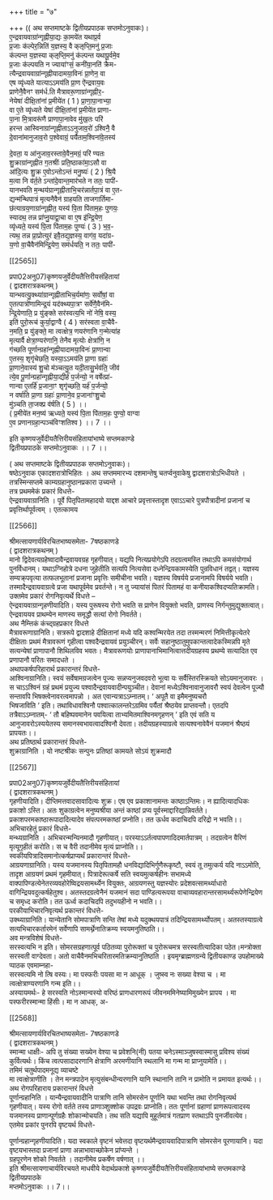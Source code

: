 +++
title = "७"

+++
(( अथ सप्तमाष्टके द्वितीयप्रपाठक सप्तमोऽनुवाकः)।  
ए॒न्द्रवायवाग्रा॑न्गृह्नीया॒द्यः का॒मये॑त यथाप्र॒र्व  
प्र॒जाः क॑ल्पेर॒न्निति॑ य॒ज्ञस्य॒ वै क्ऌप्ति॒मनु॑ प्र॒जाः  
क॑ल्पन्त य॒ज्ञस्या क्ऌप्ति॒मनु॑ क॑ल्पन्त यथापू॒र्वमे॒व  
प्र॒जाः क॑ल्पयति न ज्याया॑ꣳसं॒ कनी॑या॒नति॑ क्रैम-  
त्यैन्द्रवायवाग्रा॑न्गृह्नीयादामया॒विनः॑ प्रा॒णेन॒ वा  
एष व्यृ॑ध्यते यात्याऽऽमय॑ति प्रा॒ण ऐ॑न्द्रवाय॒वः  
प्राणेनै॒वैनꣳ सम॑र्ध.ति मैत्रावरू॒णाग्रा॑न्गृह्नीर॒-  
नेयेषा॑ दीक्षि॒तांना॑ प्र॒मीये॑त ( 1 ) प्रा॒णा॒पा॒नाभ्या॒  
वा ए॒ते व्यृ॑ध्यते येषा॑ दीक्षि॒तांना॑ प्र॒मीये॑त प्राणा-  
पा॒ना मि॒त्रावरू॑णै प्राणापा॒नावेव मु॑ख॒तः परि॑  
हरन्त आस्विनाग्रा॑न्गृह्नीताऽऽनुजाव॒रो॑ ऽश्विनै॒ वै  
दे॒वाना॑मानुजाव॒रो प॒श्वेवाग्रं॒ पर्यैताम॒श्विना॑वे॒तस्य॑

दे॒वता॒ य आ॑नुजाव॒रस्तावे॒वैन॒मग्रं॒ परि॑ ण्यतः  
शु॒क्राग्रा॑न्गृह्नीत ग॒तश्रीः॑ प्रति॒ष्ठाका॑मा॒ऽसौ वा  
आ॑दि॒त्यः शु॒क्र ए॒वोऽन्तोऽन्तं मनु॒ष्यः॑ ( 2 ) श्रि॒यै  
म॒त्वा नि व॑र्त॒ते ऽन्ता॑दे॒वान्त॒मार॑भते न ततः॒ पापी॑-  
यानभवति म॒न्थय॑ग्रान्गृह्नीताभि॒चर॑न्नार्तपा॒त्रं वा ए॒त-  
द्यन्म॑न्थिपात्रं मृत्यनैवैन॑ ग्राहयति ताजगार्तिमा-  
छ॑त्याग्रय॒णाग्रा॑न्गृह्नीत॒ यस्य॑ पि॒ता पि॑ताम॒हः पुणयः॒  
स्यादथ॒ तन्न प्रा॑प्नु॒याद्वा॒चा वा ए॒ष इ॑न्द्रि॒येण॒  
व्यृ॑ध्यते॒ यस्य॑ पि॒ता पि॑ताम॒हः पुण्यः॑ ( 3 ) भ॒व॒-  
त्यथ॒ तन्न प्रा॒प्रोत्युर॑ इवै॒तद्य॒ज्ञस्य॒ वाग॑व॒ यदा॑ग्र-  
य॒णो वा॒चैवैन॑मिन्द्रि॒येण॒ सम॑र्धयति॒ न ततः॒ पापी॑-

[[2565]]

प्रपा02अनु07)कृष्णयजुर्वेदीयतैत्तिरीयसंहितायां  
( द्वादशरात्रकथनम् )  
यान्भवत्यु॒क्थ्या॑ग्रान्गृह्नीताभिच॒र्यमा॑णः॒ सर्वोषां॒ वा  
ए॒तत्पात्रो॑णामिन्द्र॒यं यद॑क्थ्यपा॒त्रꣳ सर्वे॑णै॒वैन॑मि-  
न्द्रि॒येणाति॒ प्र यु॑ङ्क्ते सर॑स्वत्य॒भि नो॑ नेषि॒ वस्य॒  
इति॑ पुरो॒रूच॑ कुर्या॒द्वाग्वै ( 4 ) सर॑स्वता वा॒चैवै-  
न॒मति॒ प्र यु॑ङ्क्ते॒ मा त्वत्क्षेत्र॒ णयर॑णानि ग॒न्मेत्या॑ह  
मृत्यार्वै क्षेत्रा॒ण्यर॑णानि॒ तेनैव मृत्योः क्षेत्रा॑णि॒ न  
ग॑च्छति पूर्णान्ग्रहा॑न्गृह्नीयादामया॒विनः॑ प्रा॒णान्वा  
ए॒तस्य॒ शृगृ॑चेछति॒ यस्या॒ऽऽमय॑ति प्रा॒णा ग्रहाः॑  
प्रा॒णाने॒वास्य॑ शु॒चो म॑ञ्चत्यु॒त यदी॒तासु॒र्भव॑ति॒ जीव॑  
त्ये॒व पू॒र्णान्ग्रहा॑न्गृह्नीया॒द्यीर्ह॑ प॒र्जन्यो॒ न वर्षेत्प्रा॑-  
णान्वा ए॒तर्हि॑ प्र॒जाना॒ꣳ शृगृ॑च्छति॒ यर्ह॑ प॒र्जन्यो॒  
न वर्षाति प्रा॒णा ग्रहाः॑ प्रा॒णाने॒व प्र॒जाना॑ꣳशु॒चो  
मु॑ञ्चति ता॒जक्प्र व॑र्षति ( 5 ) ।।  
( प्र॒मीये॑त मन॒ष्य॑ ऋध्यते॒ यस्य॑ पि॒ता पि॑ताम॒हः पुण्यो॒ वाग्वा  
ए॒व प्रणानग्रहा॒न्पञ्च॑विꣳशतिश्व ) ।। 7 ।।

इति कृष्णयजुर्वेदीयतैत्तिरीयसंहितायांभाष्ये सप्तमकाण्डे  
द्वितीयप्रपाठके सप्तमोऽनुवाकः ।। 7 ।।

( अथ सप्तमाष्टके द्वितीयप्रपाठक सप्तमोऽनुवाकः)।  
षष्ठेऽनुवाक एकादशरात्रोभिहितः । अथ सप्तममारभ्य दशमान्तेषु चतर्प्वनुवाकेषु द्वादशरात्रोऽभिधीयते । तत्रस्मिन्सप्तमे काम्यग्रहानुष्ठानप्रकारा उच्यन्ते ।  
तत्र प्रथममेकं प्रकारं विधत्ते-  
ऐन्द्रवायवाग्रानिति । पूर्वे पितृपितामहादयो याद्दश आचारे प्रवृत्तास्तादृश एवाऽऽचारे पुत्रपौत्रादीनां प्रजानां च प्रवृत्तिर्थापूर्वत्वम् । एतत्कामय

[[2566]]

श्रीमत्सायणार्यविरचितभाष्यसमेता- 7षष्ठकाणडे  
( द्वादशरात्रकथनम् )  
मानो द्विदेवत्यग्रहेष्वादावैन्द्रवायवग्रह गृहगीयात्। यद्यपि नित्यप्रयोगेऽपि तदग्रत्वमस्ति तथाऽपि कमसंयोगार्थ पुनर्विधानम्। यथाऽग्निहोत्रे दधना जुहेतीति सत्यपि नित्यसेवा दध्नेन्द्रियकामस्येति पुन्रविधानं तद्वत्। यज्ञस्य सम्यक्र्पवृत्या तत्फलभूतानां प्रजाना प्रवृत्तिः समीचीना भवति। यज्ञस्य विषर्यये प्रजानामपि विषर्यये भवति। तस्मादैन्द्रवायवाग्रत्वे प्रजा यथापूर्वमेव प्रवर्तन्ते। न तु ज्यायांसं पितरं पितामहं वा कनीयाकश्विदप्यतिक्रामति।  
उक्तमेव प्रकारं रोगनिवृत्यर्थे विधत्ते –  
ऐन्द्रवायवाग्रान्गृहणीयादिति। यस्य पुरूषस्य रोगो भवति स प्राणेन वियुक्तो भवति, प्राणस्य निर्गन्तुमुद्युक्तत्वात्। ऐन्द्रवाययव प्राथम्येन माणस्य समृद्धौ सत्यां रोगो निवर्तते।  
अथ नैम्त्तिकं कंच्द्ग्रहप्रकार विधत्ते  
मैत्रावरूणाग्रानिति। सत्ररूपे द्वादशाहे दीक्षितानां मध्ये यदि कश्वन्मिरयेत तदा तस्मन्मरणं निमित्तीकृत्येतरे दीक्षिताः प्रथमं मैत्रावरूणं गृहीत्वा पश्वदैन्द्रवायवं प्रयुञ्चीरन्। सर्वेः सहानुष्ठातुमुपकान्तत्वादेकस्मिन्नपि मृते सत्यन्येषां प्राणापानौ शिथिलविव भवतः। मैत्रावरूणयोः प्राणापानाभिमानित्वात्तदीयग्रहस्य प्रथम्ये सत्यादित एव प्रणापानौ परितः समादधते ।  
अथापकर्षपरिहारार्थ प्रकारान्तरं विधत्ते-  
आश्विनाग्रानिति। स्वयं सर्वेषामग्रजत्वेन पूज्यः सन्नप्यनुजवदवरो भूत्वा यः सर्वैस्तिरस्क्रियते सोऽयमानुजावरः । स चाऽऽश्विनं ग्रहं प्रथमं प्रयुज्य पश्वादैन्द्रवायवादीन्पयुञ्चीत। देवानां मध्येऽश्विनावानुजावरौ स्वयं देवत्वेन पूज्यौ सन्तावपि भिषक्त्वेनावरत्वमापन्नो । अत एवान्यत्राऽऽम्नातम्। ‘ अपूतै वा इमैमनुष्यचरौ  
भिषजाविति ’ इति। तथाविधावश्विनौ पश्वात्कालन्तरेऽग्रमिव पर्यैतां श्रैष्ठयेव प्राप्तवन्तौ। एतदपि तत्रैवाऽऽम्नातम्- ‘ तौ बहिष्पवमानेन पवयित्वा ताभ्यमितमाश्विनमगृहणन् ’ इति एवं सति य आनुजावरोऽस्ययेतस्य समानस्वभावत्वादश्विनौ देवता। तदीयग्रहस्याग्रत्वे सत्यश्वनावेवैनं यजमानं श्रैष्ठयं प्रापयतः।।  
अथ प्रतिष्ठार्थ प्रकारान्तरं विधत्ते-  
शुक्राग्रानिति । यो नष्टश्रीकः सन्पुनः प्रतिष्ठां कामयते सोऽयं शुक्रमादौ

[[2567]]

प्रपा02अनु07)कृष्णयजुर्वेदीयतैत्तिरीयसंहितायां  
( द्वादशरात्रकथनम् )  
गृहणीयादिति। दीप्तिमत्तवादसावादित्यः शुक्र। एष एव प्रकाशानामन्तः काष्ठाऽन्तिमः। न ह्यादित्यादधिकः प्रकाशो ऽस्ति। अतः शुकाग्रत्वेन मनुष्यश्रीया अन्तं काष्ठां प्रप्य पूर्वस्माद्दारिद्यान्निवर्तते। प्रकाशपरमकाष्ठारूपादादित्यादेव संपत्परमकाष्ठां प्रप्नोति। तत ऊर्धव कदाचिदपि दरिद्रो न भवति।।  
अभिचारहेतुं प्रकारं विधत्ते-  
मन्थ्यग्रानिति । अभिचरन्मन्यिनमादौ गृहणीयात्। परस्याऽऽर्तत्वपापणादिदमार्तपात्रम् । तदग्रत्वेन वैरिणं मृत्यूगृहीतं करोति। स च वैरी तदानीमेव मृत्यं प्राप्नोति।।  
स्वकीयपित्रादिसमानोत्कर्षप्राप्यर्थं प्रकारान्तरं विधत्ते-  
आग्रयणाग्रानिति। यस्य यजमानस्य पितृपितामहौ धनविद्यादिभिर्गुणैरूकृष्टौ, स्वयं तू तमुत्कर्य यदि नाऽऽमोति, तादृश आग्रयणं प्रथमं गृहमीयात्। पित्रादेरूत्कर्षे सति स्वयमुत्कर्षहीनः सभामध्ये वाक्पापिण्डत्येनेतरव्यवहोरेष्विद्रयसामर्थ्येन वियुक्तः, आग्रयणस्तु यज्ञस्योरः प्रदेशवत्सामर्थ्याधारो वागिन्द्रियवदुत्कर्षहेतुश्व। अतस्तदग्रत्वेनैनं यजमानं सदा पाण्डित्यरूपया वाचाव्यवहारान्तरसामर्थ्यरूपेणेन्द्रियेण च समृध्द करोति। तत ऊर्ध्व कदाचिदपि तदुभयहीनो न भवति।।  
परकीयाभिचारनिवृत्यर्थ प्रकान्तरं विधत्ते-  
उक्थ्याग्रानिति। यान्येतानि सोमपात्राणि सन्ति तेषां मध्ये यदुक्थयपात्रं तदिन्द्रियसामर्थ्योपतम्। अतस्तस्याग्रत्वे सत्यभिचारकर्तारमेनं सर्वेणापि सामर्थ्नेनातिक्रम्य स्वयमनुतिष्ठति।।  
अव मन्त्रविशेषं विधत्ते-  
सरस्वत्यभि न इति। सोमरसग्रहणात्पूर्व पठितव्या पुरोरूक्तां च पुरोरूचमत्र सरस्वतीत्यादिका पठेत।मन्त्रोक्ता सरस्वती वाग्देवता। अतो वाचैवैनमभिचरितारमतिक्रम्यानुतिष्ठति । इयमृग्ब्राह्मणग्रन्ये द्वितीयकाण्ड उपहोमाख्ये प्पाठक एवमाम्नहा-  
सरस्वत्यमि नो त्षि वस्यः। मा पस्फरीः पयसा मा न आधूक् । जुष्स्व नः सख्या वेश्या च । मा त्वत्क्षेत्राण्यरणानि गन्म इति।।  
अस्यायमर्थः- हे सरस्वति नोऽस्मान्वस्यो वरिष्ठं प्राणधारणरूपं जीवनममिनेष्यामिमुख्येन प्रापय । मा पस्फरीरस्मान्मा हिंसीः। मा न आधक्, अ-

[[2568]]

श्रीमत्सायणार्यविरचितभाष्यसमेता- 7षष्ठकाणडे  
( द्वादशरात्रकथनम् )  
स्मान्मा धाक्षीः- अपि तु संख्या सख्येन वेश्या च प्रवेशनि(नी) पतया चनेऽस्माञ्जुषस्वास्मासु प्रविश्य संख्यं कुर्वित्यर्थः। किंच त्वत्पसादादरणानि क्षेत्राणि अरमणीयानि स्थलानि मा गन्म मा प्राप्नुयामेति।।  
तमिमं चतुर्थपादमनूद्य व्याचष्टे  
मा त्वत्क्षेत्राणीति । तेन मन्त्रपाठेन मृत्युसंबन्धीन्यरणानि यानि स्थानानि तानि न प्रामोति न प्रमायत इत्यर्थः।।  
अथ रोगपरिहाराय प्रकारान्तरं विधत्ते  
पूर्णान्ग्रहानिति । यान्यैन्द्रवायवादीनि पात्राणि तानि सोमरसेन पूर्णानि यथा भवन्ति तथा रोगनिवृत्यर्थ गृहणीयात्। यस्य रोगो वर्तते तस्य प्राणाञ्शुक्शोक उपद्रवः प्राप्नोति। ततः पूर्णानां ग्रहाणां प्राणरूपत्वादस्य यजमानस्य प्राणान्पूर्णग्रहैः शोकान्मोचयति। तथ सति यद्यापि मुहूर्तमात्रं गतप्राण स्तथाऽपि पुनर्जीवत्येव।  
एतमेव प्रकांर पुनरपि वृष्टयर्थ विधत्ते-

पूर्णान्ग्रहान्गृहणीयादिति। यदा स्वकाले वृष्टनं भवेत्तदा वृष्टयर्थमैन्द्रवायवादिपात्राणि सोमरसेन पूरणायानि। यदा  
वृष्टयभास्तदा प्रजानां प्राणा अन्नाभावाच्छोकेन प्रा॑प्यन्ते ।  
ग्रहपूरणेन शोको निवर्तते । तदानीमेव प्रकर्षेण वर्षणात् ।।  
इति श्रीमत्सायणाचार्यविरचयते माधवीये वेदार्थप्रकाशे कृष्णयजुर्वेदीयतैत्तिरीयसंहितायांभाष्ये सप्तमकाण्डे  
द्वितीयप्रपाठके  
मप्तमोऽनुवाकः ।। 7।।
